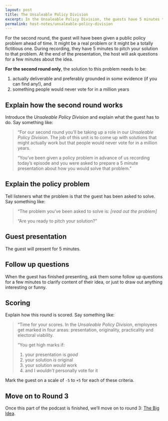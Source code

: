 ```yaml
---
layout: post
title: The Unsaleable Policy Division
excerpt: In the Unsaleable Policy Division, the guests have 5 minutes to pitch a solution to a real or fictional public policy problem that would fix the problem but that no one would would vote for.
permalink: host-notes/unsaleable-policy-division
---
```


For the second round, the guest will have been given a public policy problem ahead of time. It might be a real problem or it might be a totally fictitious one. During recording, they have 5 minutes to pitch your solution to that problem. At the end of the presentation, the host will ask questions for a few minutes about the idea.

**For the second round only**, the solution to this problem needs to be:

1. actually deliverable and preferably grounded in some evidence (if you can find any!), and
2. something people would never vote for in a million years

## Explain how the second round works

Introduce the *Unsaleable Policy Division* and explain what the guest has to do. Say something like:

> “For our second round you’ll be taking up a role in our *Unsaleable Policy Division*. The job of this unit is to come up with solutions that might actually work but that people would never vote for in a million years.
> 
> “You’ve been given a policy problem in advance of us recording today’s episode and you were asked to prepare a 5 minute presentation about how you would solve that problem.”

## Explain the policy problem

Tell listeners what the problem is that the guest has been asked to solve. Say something like:

> “The problem you’ve been asked to solve is: *[read out the problem]*
> 
> “Are you ready to pitch your solution?”

## Guest presentation 

The guest will present for 5 minutes.

## Follow up questions

When the guest has finished presenting, ask them some follow up questions for a few minutes to clarify content of their idea, or just to draw out anything interesting or funny.

## Scoring

Explain how this round is scored. Say something like:

> “Time for your scores. In the *Unsaleable Policy Division*, employees get marked in four areas: presentation, originality, practicality and electoral viability.
> 
> “You get high marks if:
> 1. your presentation is *good*
> 2. your solution *is* original
> 3. your solution *would* work
> 4. and I *wouldn’t* personally vote for it

Mark the guest on a scale of `-5` to `+5` for each of these criteria.

## Move on to Round 3

Once this part of the podcast is finished, we’ll move on to round 3: [The Big Idea](/host-notes/the-big-idea).